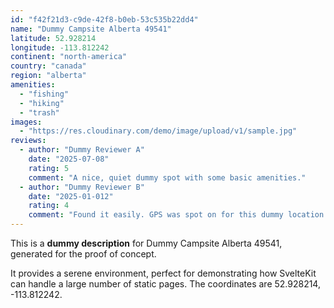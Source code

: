 ```yaml
---
id: "f42f21d3-c9de-42f8-b0eb-53c535b22dd4"
name: "Dummy Campsite Alberta 49541"
latitude: 52.928214
longitude: -113.812242
continent: "north-america"
country: "canada"
region: "alberta"
amenities:
  - "fishing"
  - "hiking"
  - "trash"
images:
  - "https://res.cloudinary.com/demo/image/upload/v1/sample.jpg"
reviews:
  - author: "Dummy Reviewer A"
    date: "2025-07-08"
    rating: 5
    comment: "A nice, quiet dummy spot with some basic amenities."
  - author: "Dummy Reviewer B"
    date: "2025-01-012"
    rating: 4
    comment: "Found it easily. GPS was spot on for this dummy location."
---
```


This is a **dummy description** for Dummy Campsite Alberta 49541, generated for the proof of concept.

It provides a serene environment, perfect for demonstrating how SvelteKit can handle a large number of static pages. The coordinates are 52.928214, -113.812242.
